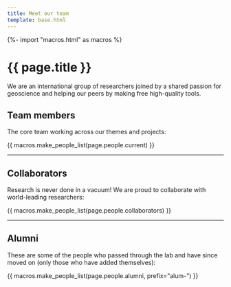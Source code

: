```yaml
---
title: Meet our team
template: base.html
---
```


{%- import "macros.html" as macros %}

# {{ page.title }}

<p class="lead">
We are an international group of researchers joined by a shared passion for
geoscience and helping our peers by making free high-quality tools.
</p>

<section class="my-5">

## Team members

The core team working across our themes and projects:

{{ macros.make_people_list(page.people.current) }}

</section>

<hr>

<section class="my-5">

## Collaborators

Research is never done in a vacuum! We are proud to collaborate with
world-leading researchers:

{{ macros.make_people_list(page.people.collaborators) }}

</section>

<hr>

<section class="mt-5">

## Alumni

These are some of the people who passed through the lab and have since moved on
(only those who have added themselves):

{{ macros.make_people_list(page.people.alumni, prefix="alum-") }}

</section>
